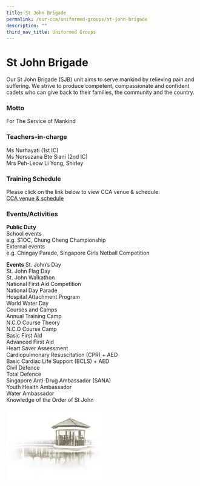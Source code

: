 ```yaml
---
title: St John Brigade
permalink: /our-cca/uniformed-groups/st-john-brigade
description: ""
third_nav_title: Uniformed Groups
---
```

# St John Brigade
Our St John Brigade (SJB) unit aims to serve mankind by relieving pain and suffering. We strive to produce competent, compassionate and confident cadets who can give back to their families, the community and the country.

### Motto
For The Service of Mankind

### Teachers-in-charge

Ms Nurhayati (1st IC)   
Ms Norsuzana Bte Siani (2nd IC)   
Mrs Peh-Leow Li Yong, Shirley

### Training Schedule
Please click on the link below to view CCA venue & schedule.   
[CCA venue & schedule](https://chungchenghighyishun-moe-edu-sg-admin.cwp.sg/useful-links/parents/cca-venue-n-schedule)

### Events/Activities
**Public Duty**   
School events  
e.g. S1OC, Chung Cheng Championship  
External events  
e.g. Chingay Parade, Singapore Girls Netball Competition

**Events**
St. John’s Day    
St. John Flag Day    
St. John Walkathon    
National First Aid Competition    
National Day Parade   
Hospital Attachment Program    
World Water Day   
Courses and Camps   
Annual Training Camp   
N.C.O Course Theory    
N.C.O Course Camp   
Basic First Aid    
Advanced First Aid   
Heart Saver Assessment   
Cardiopulmonary Resuscitation (CPR) + AED    
Basic Cardiac Life Support (BCLS) + AED    
Civil Defence    
Total Defence  
Singapore Anti-Drug Ambassador (SANA)    
Youth Health Ambassador   
Water Ambassador   
Knowledge of the Order of St John

<img src="/images/pavilion.png" 
     style="width:50%">